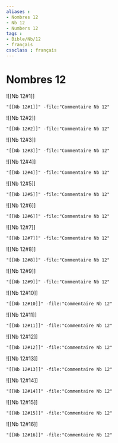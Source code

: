 ```yaml
---
aliases : 
- Nombres 12
- Nb 12
- Numbers 12
tags : 
- Bible/Nb/12
- français
cssclass : français
---
```


# Nombres 12

![[Nb 12#1]]

```query
"[[Nb 12#1]]" -file:"Commentaire Nb 12"
```

![[Nb 12#2]]

```query
"[[Nb 12#2]]" -file:"Commentaire Nb 12"
```

![[Nb 12#3]]

```query
"[[Nb 12#3]]" -file:"Commentaire Nb 12"
```

![[Nb 12#4]]

```query
"[[Nb 12#4]]" -file:"Commentaire Nb 12"
```

![[Nb 12#5]]

```query
"[[Nb 12#5]]" -file:"Commentaire Nb 12"
```

![[Nb 12#6]]

```query
"[[Nb 12#6]]" -file:"Commentaire Nb 12"
```

![[Nb 12#7]]

```query
"[[Nb 12#7]]" -file:"Commentaire Nb 12"
```

![[Nb 12#8]]

```query
"[[Nb 12#8]]" -file:"Commentaire Nb 12"
```

![[Nb 12#9]]

```query
"[[Nb 12#9]]" -file:"Commentaire Nb 12"
```

![[Nb 12#10]]

```query
"[[Nb 12#10]]" -file:"Commentaire Nb 12"
```

![[Nb 12#11]]

```query
"[[Nb 12#11]]" -file:"Commentaire Nb 12"
```

![[Nb 12#12]]

```query
"[[Nb 12#12]]" -file:"Commentaire Nb 12"
```

![[Nb 12#13]]

```query
"[[Nb 12#13]]" -file:"Commentaire Nb 12"
```

![[Nb 12#14]]

```query
"[[Nb 12#14]]" -file:"Commentaire Nb 12"
```

![[Nb 12#15]]

```query
"[[Nb 12#15]]" -file:"Commentaire Nb 12"
```

![[Nb 12#16]]

```query
"[[Nb 12#16]]" -file:"Commentaire Nb 12"
```

